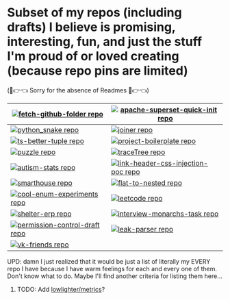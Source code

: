 # Subset of my repos (including drafts) I believe is promising, interesting, fun, and just the stuff I'm proud of or loved creating  (because repo pins are limited)

(🥺👉👈 Sorry for the absence of Readmes 🥺👉👈)

<!-- REPO-TABLE-INJECT-START -->
|[![fetch-github-folder repo](https://github-readme-stats.vercel.app/api/pin?username=nikelborm&repo=fetch-github-folder&title_color=af7aff&text_color=e4e4e4&icon_color=af7aff&bg_color=010101)](https://github.com/nikelborm/fetch-github-folder)|[![apache-superset-quick-init repo](https://github-readme-stats.vercel.app/api/pin?username=nikelborm&repo=apache-superset-quick-init&title_color=af7aff&text_color=e4e4e4&icon_color=af7aff&bg_color=010101)](https://github.com/nikelborm/apache-superset-quick-init)|
|-|-|
|[![python_snake repo](https://github-readme-stats.vercel.app/api/pin?username=nikelborm&repo=python_snake&title_color=af7aff&text_color=e4e4e4&icon_color=af7aff&bg_color=010101)](https://github.com/nikelborm/python_snake)|[![joiner repo](https://github-readme-stats.vercel.app/api/pin?username=nikelborm&repo=joiner&title_color=af7aff&text_color=e4e4e4&icon_color=af7aff&bg_color=010101)](https://github.com/nikelborm/joiner)|
|[![ts-better-tuple repo](https://github-readme-stats.vercel.app/api/pin?username=nikelborm&repo=ts-better-tuple&title_color=af7aff&text_color=e4e4e4&icon_color=af7aff&bg_color=010101)](https://github.com/nikelborm/ts-better-tuple)|[![project-boilerplate repo](https://github-readme-stats.vercel.app/api/pin?username=nikelborm&repo=project-boilerplate&title_color=af7aff&text_color=e4e4e4&icon_color=af7aff&bg_color=010101)](https://github.com/nikelborm/project-boilerplate)|
|[![puzzle repo](https://github-readme-stats.vercel.app/api/pin?username=nikelborm&repo=puzzle&title_color=af7aff&text_color=e4e4e4&icon_color=af7aff&bg_color=010101)](https://github.com/nikelborm/puzzle)|[![traceTree repo](https://github-readme-stats.vercel.app/api/pin?username=nikelborm&repo=traceTree&title_color=af7aff&text_color=e4e4e4&icon_color=af7aff&bg_color=010101)](https://github.com/nikelborm/traceTree)|
|[![autism-stats repo](https://github-readme-stats.vercel.app/api/pin?username=nikelborm&repo=autism-stats&title_color=af7aff&text_color=e4e4e4&icon_color=af7aff&bg_color=010101)](https://github.com/nikelborm/autism-stats)|[![link-header-css-injection-poc repo](https://github-readme-stats.vercel.app/api/pin?username=nikelborm&repo=link-header-css-injection-poc&title_color=af7aff&text_color=e4e4e4&icon_color=af7aff&bg_color=010101)](https://github.com/nikelborm/link-header-css-injection-poc)|
|[![smarthouse repo](https://github-readme-stats.vercel.app/api/pin?username=nikelborm&repo=smarthouse&title_color=af7aff&text_color=e4e4e4&icon_color=af7aff&bg_color=010101)](https://github.com/nikelborm/smarthouse)|[![flat-to-nested repo](https://github-readme-stats.vercel.app/api/pin?username=nikelborm&repo=flat-to-nested&title_color=af7aff&text_color=e4e4e4&icon_color=af7aff&bg_color=010101)](https://github.com/nikelborm/flat-to-nested)|
|[![cool-enum-experiments repo](https://github-readme-stats.vercel.app/api/pin?username=nikelborm&repo=cool-enum-experiments&title_color=af7aff&text_color=e4e4e4&icon_color=af7aff&bg_color=010101)](https://github.com/nikelborm/cool-enum-experiments)|[![leetcode repo](https://github-readme-stats.vercel.app/api/pin?username=nikelborm&repo=leetcode&title_color=af7aff&text_color=e4e4e4&icon_color=af7aff&bg_color=010101)](https://github.com/nikelborm/leetcode)|
|[![shelter-erp repo](https://github-readme-stats.vercel.app/api/pin?username=nikelborm&repo=shelter-erp&title_color=af7aff&text_color=e4e4e4&icon_color=af7aff&bg_color=010101)](https://github.com/nikelborm/shelter-erp)|[![interview-monarchs-task repo](https://github-readme-stats.vercel.app/api/pin?username=nikelborm&repo=interview-monarchs-task&title_color=af7aff&text_color=e4e4e4&icon_color=af7aff&bg_color=010101)](https://github.com/nikelborm/interview-monarchs-task)|
|[![permission-control-draft repo](https://github-readme-stats.vercel.app/api/pin?username=nikelborm&repo=permission-control-draft&title_color=af7aff&text_color=e4e4e4&icon_color=af7aff&bg_color=010101)](https://github.com/nikelborm/permission-control-draft)|[![leak-parser repo](https://github-readme-stats.vercel.app/api/pin?username=nikelborm&repo=leak-parser&title_color=af7aff&text_color=e4e4e4&icon_color=af7aff&bg_color=010101)](https://github.com/nikelborm/leak-parser)|
|[![vk-friends repo](https://github-readme-stats.vercel.app/api/pin?username=nikelborm&repo=vk-friends&title_color=af7aff&text_color=e4e4e4&icon_color=af7aff&bg_color=010101)](https://github.com/nikelborm/vk-friends)||
<!-- REPO-TABLE-INJECT-END -->

UPD: damn I just realized that it would be just a list of literally my EVERY repo I have because I have warm feelings for each and every one of them. Don't know what to do. Maybe I'll find another criteria for listing them here...

1. TODO: Add [lowlighter/metrics](https://github.com/lowlighter/metrics)?

